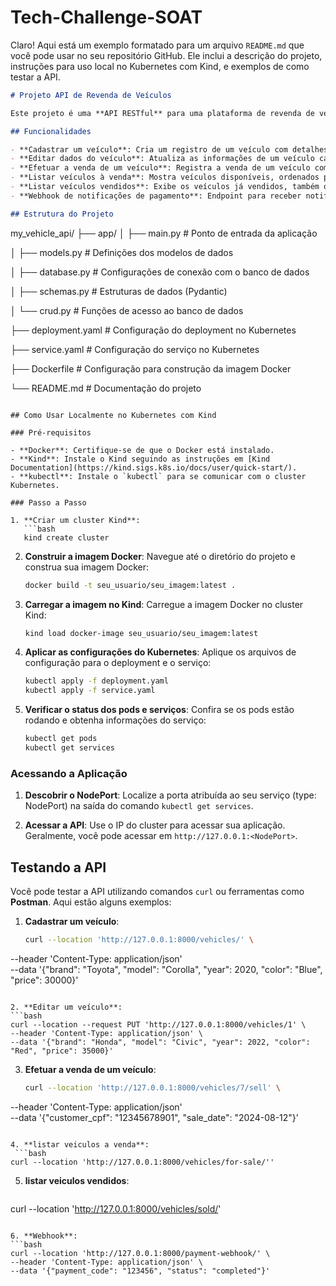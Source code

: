 # Tech-Challenge-SOAT



Claro! Aqui está um exemplo formatado para um arquivo `README.md` que você pode usar no seu repositório GitHub. Ele inclui a descrição do projeto, instruções para uso local no Kubernetes com Kind, e exemplos de como testar a API.

```markdown
# Projeto API de Revenda de Veículos

Este projeto é uma **API RESTful** para uma plataforma de revenda de veículos automotores. Ele permite realizar operações relacionadas à compra e venda de veículos, incluindo cadastro, atualização, vendas e listagens.

## Funcionalidades

- **Cadastrar um veículo**: Cria um registro de um veículo com detalhes como marca, modelo, ano, cor e preço.
- **Editar dados do veículo**: Atualiza as informações de um veículo cadastrado.
- **Efetuar a venda de um veículo**: Registra a venda de um veículo com CPF do comprador e data da venda.
- **Listar veículos à venda**: Mostra veículos disponíveis, ordenados por preço.
- **Listar veículos vendidos**: Exibe os veículos já vendidos, também ordenados por preço.
- **Webhook de notificações de pagamento**: Endpoint para receber notificações de pagamento.

## Estrutura do Projeto

```
my_vehicle_api/
├── app/
│   ├── main.py          # Ponto de entrada da aplicação

│   ├── models.py        # Definições dos modelos de dados

│   ├── database.py      # Configurações de conexão com o banco de dados

│   ├── schemas.py       # Estruturas de dados (Pydantic)

│   └── crud.py          # Funções de acesso ao banco de dados

├── deployment.yaml      # Configuração do deployment no Kubernetes

├── service.yaml         # Configuração do serviço no Kubernetes

├── Dockerfile            # Configuração para construção da imagem Docker

└── README.md            # Documentação do projeto
```

## Como Usar Localmente no Kubernetes com Kind

### Pré-requisitos

- **Docker**: Certifique-se de que o Docker está instalado.
- **Kind**: Instale o Kind seguindo as instruções em [Kind Documentation](https://kind.sigs.k8s.io/docs/user/quick-start/).
- **kubectl**: Instale o `kubectl` para se comunicar com o cluster Kubernetes.

### Passo a Passo

1. **Criar um cluster Kind**:
   ```bash
   kind create cluster
   ```

2. **Construir a imagem Docker**:
   Navegue até o diretório do projeto e construa sua imagem Docker:
   ```bash
   docker build -t seu_usuario/seu_imagem:latest .
   ```

3. **Carregar a imagem no Kind**:
   Carregue a imagem Docker no cluster Kind:
   ```bash
   kind load docker-image seu_usuario/seu_imagem:latest
   ```

4. **Aplicar as configurações do Kubernetes**:
   Aplique os arquivos de configuração para o deployment e o serviço:
   ```bash
   kubectl apply -f deployment.yaml
   kubectl apply -f service.yaml
   ```

5. **Verificar o status dos pods e serviços**:
   Confira se os pods estão rodando e obtenha informações do serviço:
   ```bash
   kubectl get pods
   kubectl get services
   ```

### Acessando a Aplicação

1. **Descobrir o NodePort**:
   Localize a porta atribuída ao seu serviço (type: NodePort) na saída do comando `kubectl get services`.

2. **Acessar a API**:
   Use o IP do cluster para acessar sua aplicação. Geralmente, você pode acessar em `http://127.0.0.1:<NodePort>`.

## Testando a API

Você pode testar a API utilizando comandos `curl` ou ferramentas como **Postman**. Aqui estão alguns exemplos:

1. **Cadastrar um veículo**:
   ```bash
   curl --location 'http://127.0.0.1:8000/vehicles/' \
--header 'Content-Type: application/json' \
--data '{"brand": "Toyota", "model": "Corolla", "year": 2020, "color": "Blue", "price": 30000}'
   ```

2. **Editar um veículo**:
   ```bash
   curl --location --request PUT 'http://127.0.0.1:8000/vehicles/1' \
--header 'Content-Type: application/json' \
--data '{"brand": "Honda", "model": "Civic", "year": 2022, "color": "Red", "price": 35000}'
   ```

3. **Efetuar a venda de um veículo**:
   ```bash
   curl --location 'http://127.0.0.1:8000/vehicles/7/sell' \
--header 'Content-Type: application/json' \
--data '{"customer_cpf": "12345678901", "sale_date": "2024-08-12"}'
  ```

4. **listar veiculos a venda**:
   ```bash
curl --location 'http://127.0.0.1:8000/vehicles/for-sale/''
   ```

5. **listar veiculos vendidos**:
   ```bash
curl --location 'http://127.0.0.1:8000/vehicles/sold/'
   ```

6. **Webhook**:
   ```bash
curl --location 'http://127.0.0.1:8000/payment-webhook/' \
--header 'Content-Type: application/json' \
--data '{"payment_code": "123456", "status": "completed"}'
   ```

